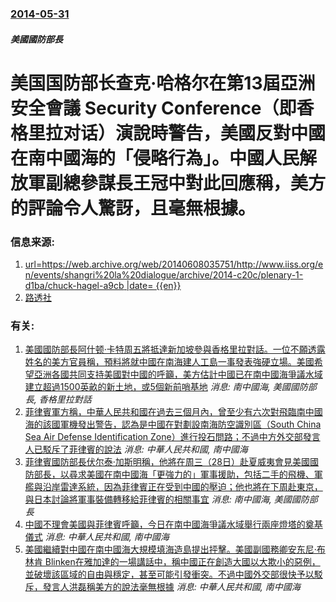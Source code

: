 ### [2014-05-31](/news/2014/05/31/index.md)

##### 美國國防部長
# 美国国防部长查克·哈格尔在第13屆亞洲安全會議 Security Conference（即香格里拉对话）演說時警告，美國反對中國在南中國海的「侵略行為」。中國人民解放軍副總參謀長王冠中對此回應稱，美方的評論令人驚訝，且毫無根據。 




### 信息来源:

1. [url=https://web.archive.org/web/20140608035751/http://www.iiss.org/en/events/shangri%20la%20dialogue/archive/2014-c20c/plenary-1-d1ba/chuck-hagel-a9cb |date= {{en}}](https://www.iiss.org/en/events/shangri%20la%20dialogue/archive/2014-c20c/plenary-1-d1ba/chuck-hagel-a9cb)
2. [路透社](http://www.reuters.com/article/2014/05/31/us-asia-security-idUSKBN0EB03520140531)

### 有关:

1. [美國國防部長阿什顿·卡特周五將抵達新加坡參與香格里拉對話。一位不願透露姓名的美方官員稱，預料將就中國在南海建人工島一事發表強硬立場。美國希望亞洲各國共同支持美國對中國的呼籲，美方估計中國已在南中國海爭議水域建立超過1500英畝的新土地，或5個新前哨基地](/zh/news/2015/05/28/美國國防部長阿什顿-卡特周五將抵達新加坡參與香格里拉對話-一位不願透露姓名的美方官員稱-預料將就中國在南海建人工島一事發.md) _消息: 南中國海, 美國國防部長, 香格里拉對話_
2. [菲律賓軍方稱，中華人民共和國在過去三個月內，曾至少有六次對飛臨南中國海的該國軍機發出警告，認為是中國在對劃設南海防空識別區（South China Sea Air Defense Identification Zone）進行投石問路；不過中方外交部發言人已駁斥了菲律賓的說法](/zh/news/2015/05/7/菲律賓軍方稱-中華人民共和國在過去三個月內-曾至少有六次對飛臨南中國海的該國軍機發出警告-認為是中國在對劃設南海防空識別.md) _消息: 中華人民共和國, 南中國海_
3. [菲律賓國防部長伏尔泰·加斯明稱，他將在周三（28日）赴夏威夷會見美國國防部長，以尋求美國在南中國海「更強力的」軍事援助，包括二手的飛機、軍艦與沿岸雷達系統，因為菲律賓正在受到中國的壓迫；他也將在下周赴東京，與日本討論將軍事裝備轉移給菲律賓的相關事宜](/zh/news/2015/05/25/菲律賓國防部長伏尔泰-加斯明稱-他將在周三-28日-赴夏威夷會見美國國防部長-以尋求美國在南中國海-更強力的-軍事援助.md) _消息: 南中國海, 美國國防部長_
4. [中國不理會美國與菲律賓呼籲，今日在南中國海爭議水域舉行兩座燈塔的奠基儀式](/zh/news/2015/05/25/中國不理會美國與菲律賓呼籲-今日在南中國海爭議水域舉行兩座燈塔的奠基儀式.md) _消息: 中華人民共和國, 南中國海_
5. [美國繼續對中國在南中國海大規模填海造島提出抨擊。美國副國務卿安东尼·布林肯 Blinken在雅加達的一場講話中，稱中國正在創造大國以大欺小的惡例，並破壞該區域的自由與穩定，甚至可能引發衝突。不過中國外交部很快予以駁斥，發言人洪磊稱美方的說法毫無根據](/zh/news/2015/05/20/美國繼續對中國在南中國海大規模填海造島提出抨擊-美國副國務卿安东尼-布林肯-Blinken在雅加達的一場講話中-稱中國正.md) _消息: 中華人民共和國, 南中國海_
